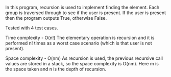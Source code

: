 In this program, recursion is used to implement finding the element. Each group is traversed through to see if the user is present. If the user is present then the program outputs True, otherwise False.

Tested with 4 test cases.

Time complexity - O(n!)
The elementary operation is recursion and it is performed n! times as a worst case scenario (which is that user is not present).

Space complexity - O(nm)
As recursion is used, the previous recursive call values are stored in a stack, so the space complexity is O(nm). Here m is the space taken and n is the depth of recursion.

